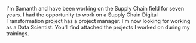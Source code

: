I'm Samanth and have been working on the Supply Chain field for seven years. I had the opportunity to work on a Supply Chain Digital Transformation project has a project manager.
I'm now looking for working as a Data Scientist. You'll find attached the projects I worked on during my trainings.

